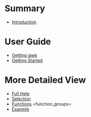 # Summary

- [Introduction](./introduction.md)

# User Guide
- [Getting jawk](./installation.md)
- [Getting Started](./getting_started.md)

# More Detailed View
- [Full Help](help.md)
- [Selection](./selection.md)
- [Functions](functions.md)
<function_groups>
- [Example](examples.md)
<examples>